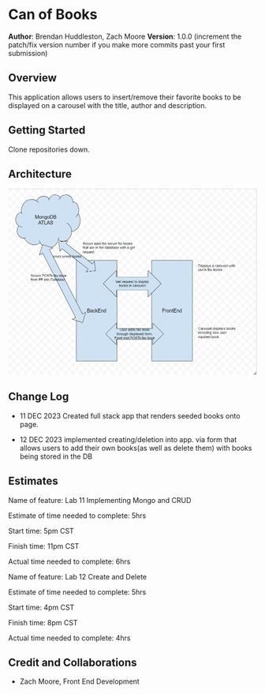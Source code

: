 # Can of Books

**Author**: Brendan Huddleston, Zach Moore
**Version**: 1.0.0 (increment the patch/fix version number if you make more commits past your first submission)

## Overview
<!-- Provide a high level overview of what this application is and why you are building it, beyond the fact that it's an assignment for this class. (i.e. What's your problem domain?) -->

This application allows users to insert/remove their favorite books to be displayed on a carousel with the title, author and description.

## Getting Started
<!-- What are the steps that a user must take in order to build this app on their own machine and get it running? -->

Clone repositories down.

## Architecture
<!-- Provide a detailed description of the application design. What technologies (languages, libraries, etc) you're using, and any other relevant design information. -->
![architecture](./img/architecture.png)


## Change Log
<!-- Use this area to document the iterative changes made to your application as each feature is successfully implemented. Use time stamps. Here's an example:

01-01-2001 4:59pm - Application now has a fully-functional express server, with a GET route for the location resource. -->

- 11 DEC 2023 Created full stack app that renders seeded books onto page.

- 12 DEC 2023 implemented creating/deletion into app. via form that allows users to add their own books(as well as delete them) with books being stored in the DB

## Estimates
<!-- See below -->

Name of feature: Lab 11 Implementing Mongo and CRUD

Estimate of time needed to complete: 5hrs

Start time: 5pm CST

Finish time: 11pm CST

Actual time needed to complete: 6hrs

Name of feature: Lab 12 Create and Delete

Estimate of time needed to complete: 5hrs

Start time: 4pm CST

Finish time: 8pm CST

Actual time needed to complete: 4hrs

## Credit and Collaborations
<!-- Give credit (and a link) to other people or resources that helped you build this application. -->

- Zach Moore, Front End Development